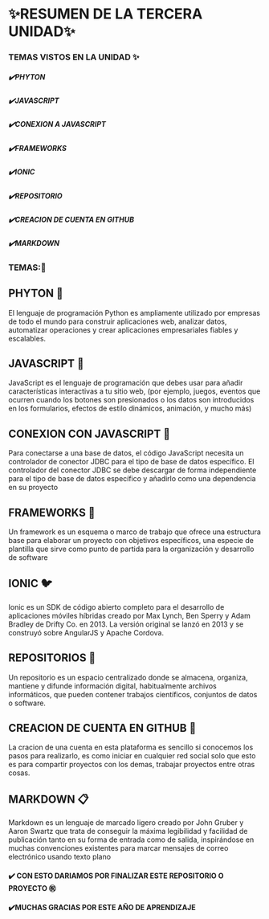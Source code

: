 # :sparkles:RESUMEN DE LA TERCERA UNIDAD:sparkles:


### TEMAS VISTOS EN LA UNIDAD :sparkles:
##### :heavy_check_mark:PHYTON
##### :heavy_check_mark:JAVASCRIPT
##### :heavy_check_mark:CONEXION A JAVASCRIPT
##### :heavy_check_mark:FRAMEWORKS
##### :heavy_check_mark:IONIC
##### :heavy_check_mark:REPOSITORIO
##### :heavy_check_mark:CREACION DE CUENTA EN GITHUB
##### :heavy_check_mark:MARKDOWN

### TEMAS::open_file_folder:

## PHYTON :blue_book:
El lenguaje de programación Python es ampliamente utilizado por empresas de todo el mundo para construir aplicaciones web, analizar datos, automatizar operaciones y crear aplicaciones empresariales fiables y escalables.
## JAVASCRIPT :orange_book:
JavaScript es el lenguaje de programación que debes usar para añadir características interactivas a tu sitio web, (por ejemplo, juegos, eventos que ocurren cuando los botones son presionados o los datos son introducidos en los formularios, efectos de estilo dinámicos, animación, y mucho más)
## CONEXION CON JAVASCRIPT :closed_book:
Para conectarse a una base de datos, el código JavaScript necesita un controlador de conector JDBC para el tipo de base de datos específico. El controlador del conector JDBC se debe descargar de forma independiente para el tipo de base de datos específico y añadirlo como una dependencia en su proyecto
## FRAMEWORKS :green_book:
Un framework es un esquema o marco de trabajo que ofrece una estructura base para elaborar un proyecto con objetivos específicos, una especie de plantilla que sirve como punto de partida para la organización y desarrollo de software
## IONIC :bird:
Ionic es un SDK de código abierto completo para el desarrollo de aplicaciones móviles híbridas creado por Max Lynch, Ben Sperry y Adam Bradley de Drifty Co. en 2013. La versión original se lanzó en 2013 y se construyó sobre AngularJS y Apache Cordova.
## REPOSITORIOS :crystal_ball:
Un repositorio es un espacio centralizado donde se almacena, organiza, mantiene y difunde información digital, habitualmente archivos informáticos, que pueden contener trabajos científicos, conjuntos de datos o software.
## CREACION DE CUENTA EN GITHUB  :vhs:
La cracion de una cuenta en esta plataforma es sencillo si conocemos los pasos para realizarlo, es como iniciar en cualquier red social solo que esto es para compartir proyectos con los demas, trabajar proyectos entre otras cosas.
## MARKDOWN :clipboard:
Markdown es un lenguaje de marcado ligero creado por John Gruber y Aaron Swartz que trata de conseguir la máxima legibilidad y facilidad de publicación tanto en su forma de entrada como de salida, inspirándose en muchas convenciones existentes para marcar mensajes de correo electrónico usando texto plano

 #### :heavy_check_mark: CON ESTO DARIAMOS POR FINALIZAR ESTE REPOSITORIO O PROYECTO :congratulations:
 #### :heavy_check_mark:MUCHAS GRACIAS POR ESTE AÑO DE APRENDIZAJE 
